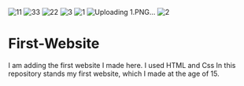 ![11](https://user-images.githubusercontent.com/85937486/126063890-55f3a89f-81ad-4d1a-8d6e-3032bc6c3f41.PNG)
![33](https://user-images.githubusercontent.com/85937486/126063892-1bec9112-d190-40d4-84b1-32cbe2e57992.PNG)
![22](https://user-images.githubusercontent.com/85937486/126063893-9ac67f0d-94ea-491e-a394-d0a13f90d4c5.PNG)
![3](https://user-images.githubusercontent.com/85937486/126063697-1e11abab-a801-40f5-b5e0-4715cf43ee09.PNG)
![1](https://user-images.githubusercontent.com/85937486/126038294-b2ad5ffc-4566-4265-bcf8-e51f37b4ec78.PNG)
![Uploading 1.PNG…]()
![2](https://user-images.githubusercontent.com/85937486/126038220-b880d2a9-46bc-48f8-98e4-d8d9702bf312.PNG)
# First-Website
I am adding the first website I made here. I used HTML and Css
In this repository stands my first website, which I made at the age of 15.
